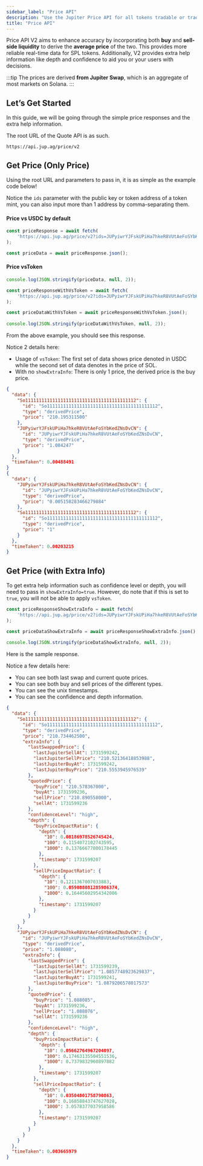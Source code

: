 ```yaml
---
sidebar_label: "Price API"
description: "Use the Jupiter Price API for all tokens tradable or traded on Jupiter."
title: "Price API"
---
```


<head>
    <title>Use the Jupiter Price API for all tokens tradable or traded on Jupiter.</title>
    <meta name="twitter:card" content="summary" />
</head>

Price API V2 aims to enhance accuracy by incorporating both **buy** and **sell-side liquidity** to derive the **average price** of the two. This provides more reliable real-time data for SPL tokens. Additionally, V2 provides extra help information like depth and confidence to aid you or your users with decisions.

:::tip
The prices are derived **from Jupiter Swap**, which is an aggregate of most markets on Solana.
:::

## Let’s Get Started

In this guide, we will be going through the simple price responses and the extra help information.

The root URL of the Quote API is as such.

```
https://api.jup.ag/price/v2
```

## Get Price (Only Price)

Using the root URL and parameters to pass in, it is as simple as the example code below!

Notice the `ids` parameter with the public key or token address of a token mint, you can also input more than 1 address by comma-separating them.

#### Price vs USDC by default

```jsx
const priceResponse = await fetch(
    'https://api.jup.ag/price/v2?ids=JUPyiwrYJFskUPiHa7hkeR8VUtAeFoSYbKedZNsDvCN,So11111111111111111111111111111111111111112'
);

const priceData = await priceResponse.json();
```

#### Price vsToken

```jsx
console.log(JSON.stringify(priceData, null, 2));

const priceResponseWithVsToken = await fetch(
    'https://api.jup.ag/price/v2?ids=JUPyiwrYJFskUPiHa7hkeR8VUtAeFoSYbKedZNsDvCN,So11111111111111111111111111111111111111112&vsToken=So11111111111111111111111111111111111111112'
);

const priceDataWithVsToken = await priceResponseWithVsToken.json();
  
console.log(JSON.stringify(priceDataWithVsToken, null, 2));
```

 From the above example, you should see this response.

Notice 2 details here:

- Usage of `vsToken`: The first set of data shows price denoted in USDC while the second set of data denotes in the price of SOL.
- With no `showExtraInfo`: There is only 1 price, the derived price is the buy price.

```json
{
  "data": {
    "So11111111111111111111111111111111111111112": {
      "id": "So11111111111111111111111111111111111111112",
      "type": "derivedPrice",
      "price": "210.195311500"
    },
    "JUPyiwrYJFskUPiHa7hkeR8VUtAeFoSYbKedZNsDvCN": {
      "id": "JUPyiwrYJFskUPiHa7hkeR8VUtAeFoSYbKedZNsDvCN",
      "type": "derivedPrice",
      "price": "1.084247"
    }
  },
  "timeTaken": 0.00488491
}
{
  "data": {
    "JUPyiwrYJFskUPiHa7hkeR8VUtAeFoSYbKedZNsDvCN": {
      "id": "JUPyiwrYJFskUPiHa7hkeR8VUtAeFoSYbKedZNsDvCN",
      "type": "derivedPrice",
      "price": "0.005158283466279884"
    },
    "So11111111111111111111111111111111111111112": {
      "id": "So11111111111111111111111111111111111111112",
      "type": "derivedPrice",
      "price": "1"
    }
  },
  "timeTaken": 0.00203215
}
```

## Get Price (with Extra Info)

To get extra help information such as confidence level or depth, you will need to pass in `showExtraInfo=true`. However, do note that if this is set to `true`, you will not be able to apply `vsToken`.

```jsx
const priceResponseShowExtraInfo = await fetch(
    'https://api.jup.ag/price/v2?ids=JUPyiwrYJFskUPiHa7hkeR8VUtAeFoSYbKedZNsDvCN,So11111111111111111111111111111111111111112&showExtraInfo=true'
);

const priceDataShowExtraInfo = await priceResponseShowExtraInfo.json();
  
console.log(JSON.stringify(priceDataShowExtraInfo, null, 2));
```

Here is the sample response.

Notice a few details here:
- You can see both last swap and current quote prices.
- You can see both buy and sell prices of the different types.
- You can see the unix timestamps.
- You can see the confidence and depth information.

```json
{
  "data": {
    "So11111111111111111111111111111111111111112": {
      "id": "So11111111111111111111111111111111111111112",
      "type": "derivedPrice",
      "price": "210.734462500",
      "extraInfo": {
        "lastSwappedPrice": {
          "lastJupiterSellAt": 1731599242,
          "lastJupiterSellPrice": "210.52136418853988",
          "lastJupiterBuyAt": 1731599242,
          "lastJupiterBuyPrice": "210.5553945976539"
        },
        "quotedPrice": {
          "buyPrice": "210.578367000",
          "buyAt": 1731599236,
          "sellPrice": "210.890558000",
          "sellAt": 1731599236
        },
        "confidenceLevel": "high",
        "depth": {
          "buyPriceImpactRatio": {
            "depth": {
              "10": 0.08186978526745424,
              "100": 0.1154072102743595,
              "1000": 0.13766677800178445
            },
            "timestamp": 1731599207
          },
          "sellPriceImpactRatio": {
            "depth": {
              "10": 0.1211367007033883,
              "100": 0.059088081285986374,
              "1000": 0.16445602954342006
            },
            "timestamp": 1731599207
          }
        }
      }
    },
    "JUPyiwrYJFskUPiHa7hkeR8VUtAeFoSYbKedZNsDvCN": {
      "id": "JUPyiwrYJFskUPiHa7hkeR8VUtAeFoSYbKedZNsDvCN",
      "type": "derivedPrice",
      "price": "1.088080",
      "extraInfo": {
        "lastSwappedPrice": {
          "lastJupiterSellAt": 1731599239,
          "lastJupiterSellPrice": "1.0857748923629837",
          "lastJupiterBuyAt": 1731599241,
          "lastJupiterBuyPrice": "1.0879206578017573"
        },
        "quotedPrice": {
          "buyPrice": "1.088085",
          "buyAt": 1731599236,
          "sellPrice": "1.088076",
          "sellAt": 1731599236
        },
        "confidenceLevel": "high",
        "depth": {
          "buyPriceImpactRatio": {
            "depth": {
              "10": 0.05662764967204097,
              "100": 0.17463135504551536,
              "1000": 0.7379832960897882
            },
            "timestamp": 1731599207
          },
          "sellPriceImpactRatio": {
            "depth": {
              "10": 0.03504801758790863,
              "100": 0.16858843747627028,
              "1000": 3.0578377037958586
            },
            "timestamp": 1731599207
          }
        }
      }
    }
  },
  "timeTaken": 0.003665979
}
```